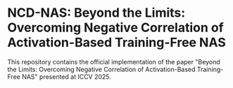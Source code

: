# NCD-NAS: Beyond the Limits: Overcoming Negative Correlation of Activation-Based Training-Free NAS
This repository contains the official implementation of the paper "Beyond the Limits: Overcoming Negative Correlation of Activation-Based Training-Free NAS" presented at ICCV 2025.
